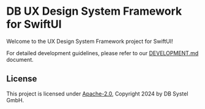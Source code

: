 # DB UX Design System Framework for SwiftUI

Welcome to the UX Design System Framework project for SwiftUI!

For detailed development guidelines, please refer to
our [DEVELOPMENT.md](./DEVELOPMENT.md) document.

## License

This project is licensed under [Apache-2.0](LICENSE), Copyright 2024 by DB
Systel GmbH.
